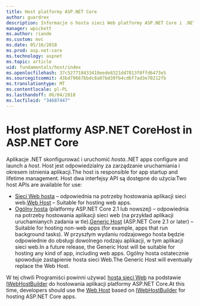 ```yaml
---
title: Host platformy ASP.NET Core
author: guardrex
description: Informacje o hosta sieci Web platformy ASP.NET Core i .NET rodzajowego hosta, które są odpowiedzialni za zarządzanie uruchamiania i okresem istnienia aplikacji.
manager: wpickett
ms.author: riande
ms.custom: mvc
ms.date: 05/16/2018
ms.prod: asp.net-core
ms.technology: aspnet
ms.topic: article
uid: fundamentals/host/index
ms.openlocfilehash: 37c527718433410eede8321dd7813f0ffd6473e5
ms.sourcegitcommit: 43bd79667bbdc8a07bd39fb4cd6f7ad3e70212fb
ms.translationtype: MT
ms.contentlocale: pl-PL
ms.lasthandoff: 06/04/2018
ms.locfileid: "34687447"
---
```

# <a name="host-in-aspnet-core"></a><span data-ttu-id="4d08a-103">Host platformy ASP.NET Core</span><span class="sxs-lookup"><span data-stu-id="4d08a-103">Host in ASP.NET Core</span></span>

<span data-ttu-id="4d08a-104">Aplikacje .NET skonfigurować i uruchomić *hosta*.</span><span class="sxs-lookup"><span data-stu-id="4d08a-104">.NET apps configure and launch a *host*.</span></span> <span data-ttu-id="4d08a-105">Host jest odpowiedzialny za zarządzanie uruchamiania i okresem istnienia aplikacji.</span><span class="sxs-lookup"><span data-stu-id="4d08a-105">The host is responsible for app startup and lifetime management.</span></span> <span data-ttu-id="4d08a-106">Host dwa interfejsy API są dostępne do użycia:</span><span class="sxs-lookup"><span data-stu-id="4d08a-106">Two host APIs are available for use:</span></span>

* <span data-ttu-id="4d08a-107">[Sieci Web hosta](xref:fundamentals/host/web-host) &ndash; odpowiednia na potrzeby hostowania aplikacji sieci web.</span><span class="sxs-lookup"><span data-stu-id="4d08a-107">[Web Host](xref:fundamentals/host/web-host) &ndash; Suitable for hosting web apps.</span></span>
* <span data-ttu-id="4d08a-108">[Ogólny hosta](xref:fundamentals/host/generic-host) (platformy ASP.NET Core 2.1 lub nowszej) &ndash; odpowiednia na potrzeby hostowania aplikacji sieci web (na przykład aplikacji uruchamianych zadania w tle).</span><span class="sxs-lookup"><span data-stu-id="4d08a-108">[Generic Host](xref:fundamentals/host/generic-host) (ASP.NET Core 2.1 or later) &ndash; Suitable for hosting non-web apps (for example, apps that run background tasks).</span></span> <span data-ttu-id="4d08a-109">W przyszłym wydaniu rodzajowego hosta będzie odpowiednie do obsługi dowolnego rodzaju aplikacji, w tym aplikacji sieci web.</span><span class="sxs-lookup"><span data-stu-id="4d08a-109">In a future release, the Generic Host will be suitable for hosting any kind of app, including web apps.</span></span> <span data-ttu-id="4d08a-110">Ogólny hosta ostatecznie spowoduje zastąpienie hosta sieci Web.</span><span class="sxs-lookup"><span data-stu-id="4d08a-110">The Generic Host will eventually replace the Web Host.</span></span>

<span data-ttu-id="4d08a-111">W tej chwili Programiści powinni używać [hosta sieci Web](xref:fundamentals/host/web-host) na podstawie [IWebHostBuilder](/dotnet/api/microsoft.aspnetcore.hosting.iwebhostbuilder) do hostowania aplikacji platformy ASP.NET Core.</span><span class="sxs-lookup"><span data-stu-id="4d08a-111">At this time, developers should use the [Web Host](xref:fundamentals/host/web-host) based on [IWebHostBuilder](/dotnet/api/microsoft.aspnetcore.hosting.iwebhostbuilder) for hosting ASP.NET Core apps.</span></span>
